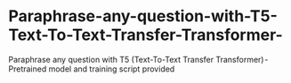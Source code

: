 # Paraphrase-any-question-with-T5-Text-To-Text-Transfer-Transformer-
Paraphrase any question with T5 (Text-To-Text Transfer Transformer) - Pretrained model and training script provided
